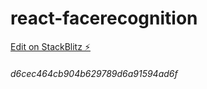# react-facerecognition

[Edit on StackBlitz ⚡️](https://stackblitz.com/edit/react-uw5jfk)
###### d6cec464cb904b629789d6a91594ad6f